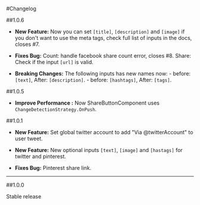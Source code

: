 #Changelog

##1.0.6

* **New Feature:** 
    Now you can set `[title]`, `[description]` and `[image]` if you don't want to use the meta tags, check full list of inputs in the docs, closes #7.

* **Fixes Bug:** 
    Count: handle facebook share count error, closes #8.
    Share: Check if the input `[url]` is valid.

* **Breaking Changes:**
    The following inputs has new names now:
        - before: `[text]`, After: `[description]`.
        - before: `[hashtags]`, After: `[tags]`.

##1.0.5

* **Improve Performance :** Now ShareButtonComponent uses `ChangeDetectionStrategy.OnPush`.

##1.0.1

* **New Feature:** Set global twitter account to add "Via @twitterAccount" to user tweet.  
* **New Feature:** New optional inputs `[text]`, `[image]` and `[hastags]` for twitter and pinterest.

* **Fixes Bug:** Pinterest share link. 

*** 

##1.0.0

Stable release